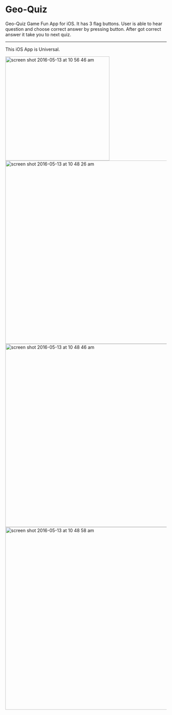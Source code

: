 # Geo-Quiz
Geo-Quiz Game
Fun App for iOS. It has 3 flag buttons. User is able to hear question and choose correct answer by pressing button.
After got correct answer it take you to next quiz.

---------------------------------------------------------------------------------------------------------------------------
This iOS App is Universal.

<img width="325" alt="screen shot 2016-05-13 at 10 56 46 am" src="https://cloud.githubusercontent.com/assets/17104174/15251938/bdcc7ea2-18f9-11e6-862d-d8ee2bd490fc.png">

<img width="572" alt="screen shot 2016-05-13 at 10 48 26 am" src="https://cloud.githubusercontent.com/assets/17104174/15251827/3801f446-18f9-11e6-8747-cb3951d74733.png">

<img width="572" alt="screen shot 2016-05-13 at 10 48 46 am" src="https://cloud.githubusercontent.com/assets/17104174/15251833/39e981ac-18f9-11e6-92a8-3e09e66a9502.png">

<img width="570" alt="screen shot 2016-05-13 at 10 48 58 am" src="https://cloud.githubusercontent.com/assets/17104174/15251834/3b655c18-18f9-11e6-8cd7-05d5f2a8db19.png">

